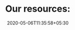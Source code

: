 ---
title: "Our resources:"
date: 2020-05-06T11:35:58+05:30
draft: false
resources_intro: "We bring our world class teams together to swiftly tackle tough to solve marketing challenges in your unique marketplace:"
---